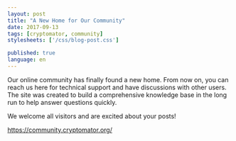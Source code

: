 ```yaml
---
layout: post
title: "A New Home for Our Community"
date: 2017-09-13
tags: [cryptomator, community]
stylesheets: ['/css/blog-post.css']

published: true
language: en
---
```

Our online community has finally found a new home. From now on, you can reach us here for technical support and have discussions with other users. The site was created to build a comprehensive knowledge base in the long run to help answer questions quickly.

We welcome all visitors and are excited about your posts!

<a href="https://community.cryptomator.org/" target="_blank">https://community.cryptomator.org/</a>

